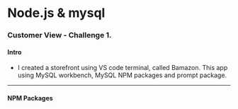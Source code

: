 # Node.js & mysql

### Customer View - Challenge 1. #

#### Intro 
* I created a storefront using VS code terminal, called Bamazon. This app using MySQL workbench, MySQL NPM packages and prompt package. 

-------------

#### NPM Packages
